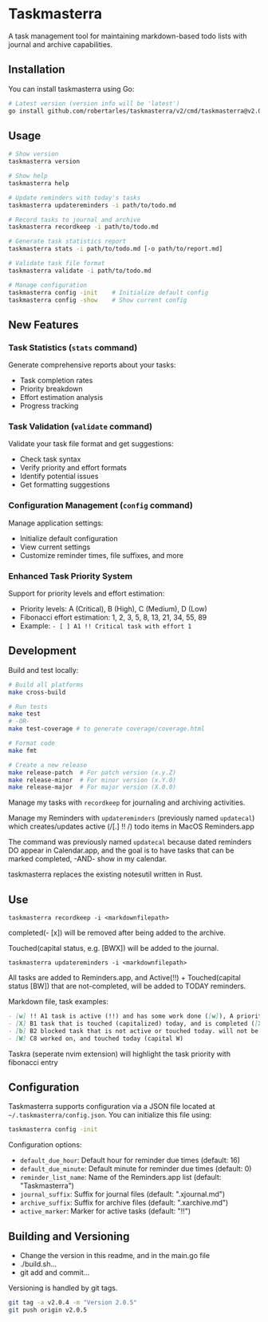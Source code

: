 # Taskmasterra

A task management tool for maintaining markdown-based todo lists with journal and archive capabilities.

## Installation

You can install taskmasterra using Go:

```bash
# Latest version (version info will be 'latest')
go install github.com/robertarles/taskmasterra/v2/cmd/taskmasterra@v2.0.22

```

## Usage

```bash
# Show version
taskmasterra version

# Show help
taskmasterra help

# Update reminders with today's tasks
taskmasterra updatereminders -i path/to/todo.md

# Record tasks to journal and archive
taskmasterra recordkeep -i path/to/todo.md

# Generate task statistics report
taskmasterra stats -i path/to/todo.md [-o path/to/report.md]

# Validate task file format
taskmasterra validate -i path/to/todo.md

# Manage configuration
taskmasterra config -init    # Initialize default config
taskmasterra config -show    # Show current config
```

## New Features

### Task Statistics (`stats` command)
Generate comprehensive reports about your tasks:
- Task completion rates
- Priority breakdown
- Effort estimation analysis
- Progress tracking

### Task Validation (`validate` command)
Validate your task file format and get suggestions:
- Check task syntax
- Verify priority and effort formats
- Identify potential issues
- Get formatting suggestions

### Configuration Management (`config` command)
Manage application settings:
- Initialize default configuration
- View current settings
- Customize reminder times, file suffixes, and more

### Enhanced Task Priority System
Support for priority levels and effort estimation:
- Priority levels: A (Critical), B (High), C (Medium), D (Low)
- Fibonacci effort estimation: 1, 2, 3, 5, 8, 13, 21, 34, 55, 89
- Example: `- [ ] A1 !! Critical task with effort 1`

## Development

Build and test locally:

```bash
# Build all platforms
make cross-build

# Run tests
make test
# -OR-
make test-coverage # to generate coverage/coverage.html

# Format code
make fmt

# Create a new release
make release-patch  # For patch version (x.y.Z)
make release-minor  # For minor version (x.Y.0)
make release-major  # For major version (X.0.0)
```

Manage my tasks with `recordkeep` for journaling and archiving activities.

Manage my Reminders with `updatereminders` (previously named `updatecal`) which creates/updates active (/\[.\] !! /) todo items in MacOS Reminders.app

The command was previously named `updatecal` because dated reminders DO appear in Calendar.app, and the goal is to have tasks that can be marked completed, -AND- show in my calendar.

taskmasterra replaces the existing notesutil written in Rust.

## Use

`taskmasterra recordkeep -i <markdownfilepath>`

completed(- [x]) will be removed after being added to the archive.

Touched(capital status, e.g. [BWX]) will be added to the journal.

`taskmasterra updatereminders -i <markdownfilepath>`

All tasks are added to Reminders.app, and Active(!!) + Touched(capital status [BW]) that are not-completed, will be added to TODAY reminders.

Markdown file, task examples:

``` markdown
- [w] !! A1 task is active (!!) and has some work done ([w]), A priority and fibonacci est effort 1, active or touched so added to reminders due today
- [X] B1 task that is touched (capitalized) today, and is completed ([X]) active or touched (capital X) so added to reminders due today
- [b] B2 blocked task that is not active or touched today. will not be added to reminders
- [W] C8 worked on, and touched today (capital W)
```

Taskra (seperate nvim extension) will highlight the task priority with fibonacci entry

## Configuration

Taskmasterra supports configuration via a JSON file located at `~/.taskmasterra/config.json`. You can initialize this file using:

```bash
taskmasterra config -init
```

Configuration options:
- `default_due_hour`: Default hour for reminder due times (default: 16)
- `default_due_minute`: Default minute for reminder due times (default: 0)
- `reminder_list_name`: Name of the Reminders.app list (default: "Taskmasterra")
- `journal_suffix`: Suffix for journal files (default: ".xjournal.md")
- `archive_suffix`: Suffix for archive files (default: ".xarchive.md")
- `active_marker`: Marker for active tasks (default: "!!")

## Building and Versioning

- Change the version in this readme, and in the main.go file
- ./build.sh...
- git add and commit...

Versioning is handled by git tags.

```bash
git tag -a v2.0.4 -m "Version 2.0.5"
git push origin v2.0.5
```
